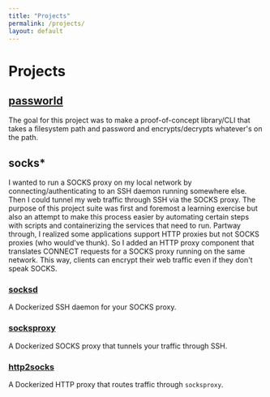 ```yaml
---
title: "Projects"
permalink: /projects/
layout: default
---
```

# Projects

## [passworld](https://github.com/zbo14/passworld)

The goal for this project was to make a proof-of-concept library/CLI that takes a filesystem path and password and encrypts/decrypts whatever's on the path.

## socks*

I wanted to run a SOCKS proxy on my local network by connecting/authenticating to an SSH daemon running somewhere else. Then I could tunnel my web traffic through SSH via the SOCKS proxy. The purpose of this project suite was first and foremost a learning exercise but also an attempt to make this process easier by automating certain steps with scripts and containerizing the services that need to run. Partway through, I realized some applications support HTTP proxies but not SOCKS proxies (who would've thunk). So I added an HTTP proxy component that translates CONNECT requests for a SOCKS proxy running on the same network. This way, clients can encrypt their web traffic even if they don't speak SOCKS.

### [socksd](https://github.com/zbo14/socksd)

A Dockerized SSH daemon for your SOCKS proxy.

### [socksproxy](https://github.com/zbo14/socksproxy)

A Dockerized SOCKS proxy that tunnels your traffic through SSH.

### [http2socks](https://github.com/zbo14/http2socks)

A Dockerized HTTP proxy that routes traffic through `socksproxy`.
